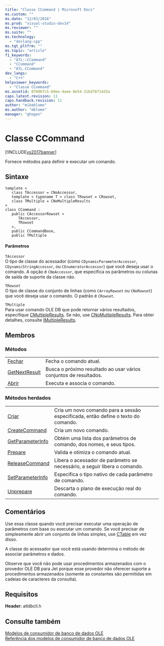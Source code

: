 ```yaml
---
title: "Classe CCommand | Microsoft Docs"
ms.custom: ""
ms.date: "12/03/2016"
ms.prod: "visual-studio-dev14"
ms.reviewer: ""
ms.suite: ""
ms.technology: 
  - "devlang-cpp"
ms.tgt_pltfrm: ""
ms.topic: "article"
f1_keywords: 
  - "ATL::CCommand"
  - "CCommand"
  - "ATL.CCommand"
dev_langs: 
  - "C++"
helpviewer_keywords: 
  - "Classe CCommand"
ms.assetid: 0760bfc5-b9ee-4aee-8e54-31bd78714d3a
caps.latest.revision: 11
caps.handback.revision: 11
author: "mikeblome"
ms.author: "mblome"
manager: "ghogen"
---
```

# Classe CCommand
[!INCLUDE[vs2017banner](../../assembler/inline/includes/vs2017banner.md)]

Fornece métodos para definir e executar um comando.  
  
## Sintaxe  
  
```  
template <  
   class TAccessor = CNoAccessor,  
   template < typename T > class TRowset = CRowset,  
   class TMultiple = CNoMultipleResults   
>  
class CCommand :   
   public CAccessorRowset <  
      TAccessor,   
      TRowset   
   >,  
   public CCommandBase,  
   public TMultiple  
```  
  
#### Parâmetros  
 `TAccessor`  
 O tipo de classe do acessador \(como `CDynamicParameterAccessor`, `CDynamicStringAccessor`, ou `CEnumeratorAccessor`\) que você deseja usar o comando.  A opção é `CNoAccessor`, que especifica os parâmetros ou colunas de saída de suporte da classe não.  
  
 `TRowset`  
 O tipo de classe do conjunto de linhas \(como `CArrayRowset` ou `CNoRowset`\) que você deseja usar o comando.  O padrão é `CRowset`.  
  
 `TMultiple`  
 Para usar comando OLE DB que pode retornar vários resultados, especifique [CMultipleResults](../../data/oledb/cmultipleresults-class.md).  Se não, use [CNoMultipleResults](../../data/oledb/cnomultipleresults-class.md).  Para obter detalhes, consulte [IMultipleResults](https://msdn.microsoft.com/en-us/library/ms721289.aspx).  
  
## Membros  
  
### Métodos  
  
|||  
|-|-|  
|[Fechar](../Topic/CCommand::Close.md)|Fecha o comando atual.|  
|[GetNextResult](../Topic/CCommand::GetNextResult.md)|Busca o próximo resultado ao usar vários conjuntos de resultados.|  
|[Abrir](../../data/oledb/ccommand-open.md)|Executa e associa o comando.|  
  
### Métodos herdados  
  
|||  
|-|-|  
|[Criar](../../data/oledb/ccommand-create.md)|Cria um novo comando para a sessão especificada, então define o texto do comando.|  
|[CreateCommand](../Topic/CCommand::CreateCommand.md)|Cria um novo comando.|  
|[GetParameterInfo](../Topic/CCommand::GetParameterInfo.md)|Obtém uma lista dos parâmetros de comando, dos nomes, e seus tipos.|  
|[Prepare](../../data/oledb/ccommand-prepare.md)|Valida e otimiza o comando atual.|  
|[ReleaseCommand](../Topic/CCommand::ReleaseCommand.md)|Libera o acessador de parâmetro se necessário, a seguir libera o comando.|  
|[SetParameterInfo](../../data/oledb/ccommand-setparameterinfo.md)|Especifica o tipo nativo de cada parâmetro de comando.|  
|[Unprepare](../../data/oledb/ccommand-unprepare.md)|Descarta o plano de execução real do comando.|  
  
## Comentários  
 Use essa classe quando você precisar executar uma operação de parâmetros com base ou executar um comando.  Se você precisar de simplesmente abrir um conjunto de linhas simples, use [CTable](../../data/oledb/ctable-class.md) em vez disso.  
  
 A classe do acessador que você está usando determina o método de associar parâmetros e dados.  
  
 Observe que você não pode usar procedimentos armazenados com o provedor OLE DB para Jet porque esse provedor não oferecer suporte a procedimentos armazenados \(somente as constantes são permitidas em cadeias de caracteres da consulta\).  
  
## Requisitos  
 **Header:** atldbcli.h  
  
## Consulte também  
 [Modelos de consumidor de banco de dados OLE](../../data/oledb/ole-db-consumer-templates-cpp.md)   
 [Referência dos modelos de consumidor de banco de dados OLE](../../data/oledb/ole-db-consumer-templates-reference.md)